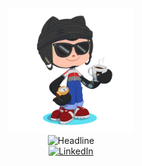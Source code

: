 <div>
    <div align=center>
        <img src="https://raw.githubusercontent.com/AhmedFathyDev/AhmedFathyDev/main/GitHub.png" alt="GitHub Octocat Drinking a Cup of Coffee" height="200">
    </div>
    <div align=center>
        <img src="https://readme-typing-svg.herokuapp.com?font=Menlo+Regular+&pause=1000&size=28&color=F7F7F7&random=false&center=true&width=435&lines=Hi!+I%C2%B4m+Nahuel+%F0%9F%91%8B%F0%9F%8F%BB;I%C2%B4m+an+IOS+Developer+%F0%9F%A7%91%F0%9F%8F%BB%E2%80%8D%F0%9F%92%BB%F0%9F%8D%8E;Welcome+to+my+repository!" alt="Headline" />
    </div>
    <div align=center>
        <a href="https://www.linkedin.com/in/nahuelpaez97/"><img src="https://img.shields.io/badge/Linkedin-0077b5?style=flat&logo=linkedin" alt="LinkedIn" /></a>
    </div>
  
